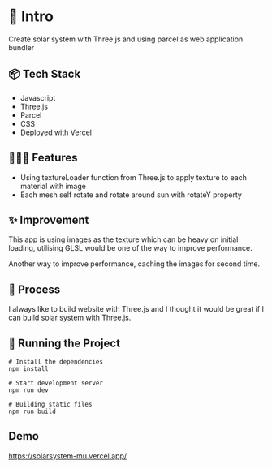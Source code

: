 # 🎋 Intro

Create solar system with Three.js and using parcel as web application bundler

## 📦 Tech Stack

- Javascript
- Three.js
- Parcel
- CSS
- Deployed with Vercel

## 👩🏽‍🍳 Features

- Using textureLoader function from Three.js to apply texture to each material with image
- Each mesh self rotate and rotate around sun with rotateY property

## ✨ Improvement

This app is using images as the texture which can be heavy on initial loading, utilising GLSL would be one of the way to improve performance.

Another way to improve performance, caching the images for second time.

## 💭 Process

I always like to build website with Three.js and I thought it would be great if I can build solar system with Three.js.

## 🚦 Running the Project

```
# Install the dependencies
npm install

# Start development server
npm run dev

# Building static files
npm run build
```

## Demo

https://solarsystem-mu.vercel.app/
